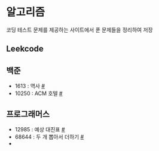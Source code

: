 # 알고리즘
코딩 테스트 문제를 제공하는 사이트에서 푼 문제들을 정리하여 저장

## Leekcode

## 백준
 - 1613 : 역사 [#](./백준/2020-10-15-exam-BJ1613.md)
 - 10250 : ACM 호텔 [#](./백준/BJ10250.md)

## 프로그래머스
 - 12985 : 예상 대진표 [#](./프로그래머스/PG12985.md)
 - 68644 : 두 개 뽑아서 더하기 [#](./프로그래머스/PG68644.md)
 - 
